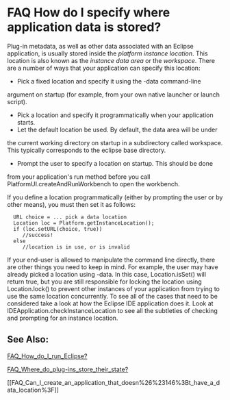

FAQ How do I specify where application data is stored?
======================================================

  

  

  

Plug-in metadata, as well as other data associated with an Eclipse application, is usually stored inside the _platform instance location_. This location is also known as the _instance data area_ or the _workspace_. There are a number of ways that your application can specify this location:

*   Pick a fixed location and specify it using the -data command-line

argument on startup (for example, from your own native launcher or launch script).</li>

*   Pick a location and specify it programmatically when your application starts.</li>
*   Let the default location be used. By default, the data area will be under

the current working directory on startup in a subdirectory called workspace. This typically corresponds to the eclipse base directory. </li>

*   Prompt the user to specify a location on startup. This should be done

from your application's run method before you call PlatformUI.createAndRunWorkbench to open the workbench.

If you define a location programmatically (either by prompting the user or by other means), you must then set it as follows:

      URL choice = ... pick a data location
      Location loc = Platform.getInstanceLocation();
      if (loc.setURL(choice, true))
         //success!
      else
         //location is in use, or is invalid

If your end-user is allowed to manipulate the command line directly, there are other things you need to keep in mind. For example, the user may have already picked a location using -data. In this case, Location.isSet() will return true, but you are still responsible for locking the location using Location.lock() to prevent other instances of your application from trying to use the same location concurrently. To see all of the cases that need to be considered take a look at how the Eclipse IDE application does it. Look at IDEApplication.checkInstanceLocation to see all the subtleties of checking and prompting for an instance location.

See Also:
---------

[FAQ\_How\_do\_I\_run_Eclipse?](./FAQ_How_do_I_run_Eclipse.md "FAQ How do I run Eclipse?")

[FAQ\_Where\_do\_plug-ins\_store\_their\_state?](./FAQ_Where_do_plug-ins_store_their_state.md "FAQ Where do plug-ins store their state?")

\[\[FAQ\_Can\_I\_create\_an\_application\_that\_doesn%26%23146%3Bt\_have\_a\_data_location%3F\]\]


